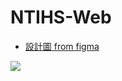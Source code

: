 # NTIHS-Web

- [設計圖 from figma](https://www.figma.com/file/ELUhI46z9ZPFqXKTXZSj1Y/)

![](https://media.discordapp.net/attachments/711916752551804989/873146316996366336/unknown.png)
